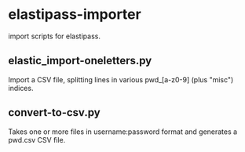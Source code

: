 # elastipass-importer
import scripts for elastipass.

## elastic_import-oneletters.py

Import a CSV file, splitting lines in various pwd_[a-z0-9] (plus "misc") indices.

## convert-to-csv.py

Takes one or more files in username:password format and generates a pwd.csv CSV file.
